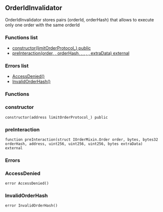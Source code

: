 
## OrderIdInvalidator

OrderIdInvalidator stores pairs (orderId, orderHash)
that allows to execute only one order with the same orderId

### Functions list
- [constructor(limitOrderProtocol_) public](#constructor)
- [preInteraction(order, , orderHash, , , , , extraData) external](#preinteraction)

### Errors list
- [AccessDenied() ](#accessdenied)
- [InvalidOrderHash() ](#invalidorderhash)

### Functions
### constructor

```solidity
constructor(address limitOrderProtocol_) public
```

### preInteraction

```solidity
function preInteraction(struct IOrderMixin.Order order, bytes, bytes32 orderHash, address, uint256, uint256, uint256, bytes extraData) external
```

### Errors
### AccessDenied

```solidity
error AccessDenied()
```

### InvalidOrderHash

```solidity
error InvalidOrderHash()
```

